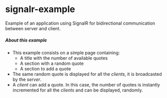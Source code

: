 # signalr-example
Example of an application using SignalR for bidirectional communication between server and client.

##### About this example
* This example consists on a simple page containing:
    * A title with the number of available quotes
    * A section with a random quote
    * A section to add a quote
* The same random quote is displayed for all the _clients_, it is broadcasted by the _server_.
* A _client_ can add a quote. In this case, the number of quotes is instantly incremented for all the _clients_ and can be displayed, randomly.
